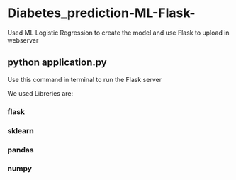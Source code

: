 # Diabetes_prediction-ML-Flask-
Used ML Logistic Regression to create the model and use Flask to upload in webserver


## python application.py 
Use this command in terminal to run the Flask server


We used Libreries are:
### flask
### sklearn
### pandas
### numpy
